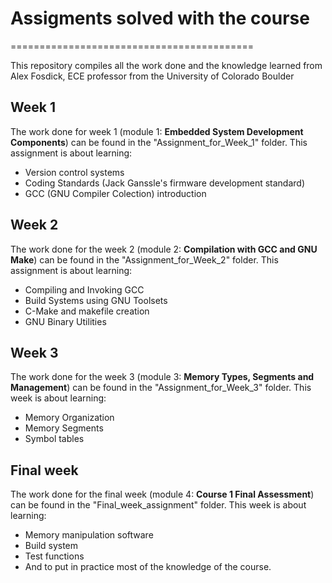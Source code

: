 # Assigments solved with the course

==========================================

This repository compiles all the work done and the knowledge learned from Alex Fosdick, ECE professor from the University of Colorado Boulder

## Week 1
The work done for week 1 (module 1: **Embedded System Development Components**) can be found in the "Assignment\_for_Week_1" folder. This assignment is about learning:

 - Version control systems
 - Coding Standards (Jack Ganssle's firmware development standard)
 - GCC (GNU Compiler Colection) introduction

## Week 2
The work done for the week 2 (module 2: **Compilation with GCC and GNU Make**) can be found in the "Assignment\_for_Week_2" folder.
This assignment is about learning:

 - Compiling and Invoking GCC
 - Build Systems using GNU Toolsets
 - C-Make and makefile creation
 - GNU Binary Utilities

## Week 3
The work done for the week 3 (module 3: **Memory Types, Segments and Management**) can be found in the "Assignment\_for_Week_3" folder.
This week is about learning:

 - Memory Organization
 - Memory Segments
 - Symbol tables

## Final week
The work done for the final week (module 4: **Course 1 Final Assessment**) can be found in the "Final\_week\_assignment" folder.
This week is about learning:
 - Memory manipulation software
 - Build system 
 - Test functions
 - And to put in practice most of the knowledge of the course.

